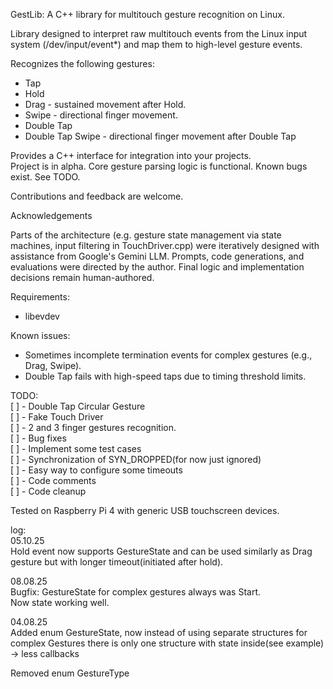 GestLib: A C++ library for multitouch gesture recognition on Linux.  

Library designed to interpret raw multitouch events from the Linux input system (/dev/input/event*) 
and map them to high-level gesture events.  

Recognizes the following gestures:  
- Tap  
- Hold  
- Drag - sustained movement after Hold.  
- Swipe - directional finger movement.  
- Double Tap  
- Double Tap Swipe - directional finger movement after Double Tap  

Provides a C++ interface for integration into your projects.  
Project is in alpha. Core gesture parsing logic is functional. 
Known bugs exist. See TODO.  

Contributions and feedback are welcome.  

Acknowledgements  

Parts of the architecture (e.g. gesture state management via state machines, input filtering in TouchDriver.cpp) were iteratively designed with assistance from Google's Gemini LLM. Prompts, code generations, and evaluations were directed by the author. Final logic and implementation decisions remain human-authored.  

Requirements:  
- libevdev  

Known issues:  
- Sometimes incomplete termination events for complex gestures (e.g., Drag, Swipe).  
- Double Tap fails with high-speed taps due to timing threshold limits.  

TODO:  
[ ] - Double Tap Circular Gesture  
[ ] - Fake Touch Driver  
[ ] - 2 and 3 finger gestures recognition.  
[ ] - Bug fixes  
[ ] - Implement some test cases  
[ ] - Synchronization of SYN_DROPPED(for now just ignored)  
[ ] - Easy way to configure some timeouts  
[ ] - Code comments  
[ ] - Code cleanup  

Tested on Raspberry Pi 4 with generic USB touchscreen devices.  

log:  
05.10.25  
Hold event now supports GestureState and can be used similarly as Drag gesture but with longer timeout(initiated after hold).

08.08.25  
Bugfix: GestureState for complex gestures always was Start.  
Now state working well.

04.08.25  
Added enum GestureState, now instead of using separate structures for complex Gestures
there is only one structure with state inside(see example) -> less callbacks  
  
Removed enum GestureType
